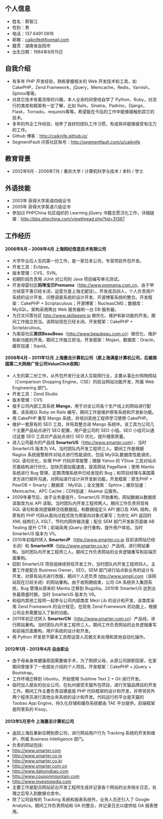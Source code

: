 ## 个人信息
* 姓名：蔡智江
* 性别：男
* 电话：137 6491 0918
* 邮箱：<caiknife@foxmail.com>
* 籍贯：湖南省岳阳市
* 出生日期：1984年8月15日


## 自我介绍
* 有多年 PHP 开发经验，熟练掌握相关的 Web 开发技术和工具，如 CakePHP，Zend Framework，jQuery，Memcache，Redis，Varnish，Sphinx等等。
* 对其它技术有着浓厚的兴趣，本人业余时间曾经自学了 Python、Ruby，对流行的类库和框架有一定了解，比如 Rails，Sinatra，Padrino，Django，Flask，Tornado，requests等等。希望能在今后的工作中能够接触到其它的技术。
* 多年的外企工作经验，培养了良好的团队工作习惯，有成熟并能够接受有压力的工作。
* Github 博客：<http://caiknife.github.io/>
* SegmentFault 问答社区账号：<http://segmentfault.com/u/caiknife>


## 教育背景
* 2002年9月 - 2006年7月 / 重庆大学 / 计算机科学与技术 / 本科 / 学士


## 外语技能
* 2003年 获得大学英语四级证书
* 2005年 获得大学英语六级证书
* 参加过 PHPChina 社区组织的 Learning jQuery 书籍志愿汉化工作，详细链接：<http://bbs.phpchina.com/viewthread.php?tid=31367>


## 工作经历

#### 2006年8月 – 2008年4月    上海网纪信息技术有限公司
* 大学毕业后人生的第一份工作，是一家日本公司，专营项目外包开发。
* 开发工具：Eclipse。
* 版本管理：CVS、SVN。
* 初期阶段负责用 JUnit 对公司的 Java 项目编写单元测试。
* 开发母婴社区**妈咪宝贝Premama**（<http://www.premama.com.cn>，由于甲方经营不善已经关闭，运营方是上海尤妮佳）。开发成员四人，个人负责用户系统的设计开发、问卷调查系统的设计开发、开源博客系统的整合。开发框架：CakePHP + Scriptaculous；开源博客：NucleasCMS；数据库：MySQL。架构采用两台 Web 服务器和一台 DB 服务器。
* 为日文问答社区 <http://www.skillagent.jp> 做优化、维护和新功能的开发。期间工作独立担当。该网站现在已经关闭。开发框架：CakePHP + Scriptaculous。
* 为美容社区**美优BeauBeau**（<http://www.beaubeau.com.cn>）做优化、维护和新功能的开发。期间工作独立担当。开发框架：Mojavi，数据库：Oracle，缓存加速：Squid。

#### 2008年4月 – 2011年12月    上海惠击计算机公司（原上海满星计算机公司，后被美国第二大网络广告公司ValueClick收购）
* 人生的第二份工作，从外包开发行业进入互联网行业，主要从事比价购物网站（Comparison Shopping Engine，CSE）的前台网站功能开发，所属 Web Engineering 部门。
* 开发工具：Zend Studio
* 版本管理：CVS
* 接手公司内部工具系统 **Mango**，用于对全公司各个生产线上的网站进行配置。该系统以 Ruby on Rails 编写，期间工作是维护原有系统和开发新功能。
* 用 CakePHP 重写 Mango 系统，并培训其他工程师学习使用 CakePHP。
* 维护一套原有的 SEO 工具，并将其整合进 Mango 系统中。该工具为公司几个主要产品站点进行 SEO 配置，用户是公司的 SEO 小组。SEO 小组可以通过这套 SEO 工具对产品站点进行 SEO 优化，提升搜索质量。
* 进入公司最大的产品线 **SmarterUS**（<http://www.smarter.com>），当时 SmarterUS 版本为 V4。当时团队内开发工程师三人。期间工作是根据 Nagios 系统报警邮件对站点进行性能调优，包括 MySQL数据库性能调优，SQL 语句优化，处理 PHP 代码异常报警；根据 Yahoo 的 YSlow 工具对站点页面结构进行优化，加快页面加载速度，提高网站 PageRank；使用 Mantis 系统进行 Bug 管理，定期清理系统中已经发现的 Bug；和项目经理与美国需求方进行邮件沟通，对网站进行设计并开发新功能。开发框架：原生PHP + PearDB + Smarty；数据库：MySQL；全文搜索：Sphinx；缓存加速：Memcache，APC Cache；CDN加速：Akamai 云服务。
* 2009年春节后，由于业务量提升，SmarterUS 开始重构，网站数据从数据库读取改为从 API 读取。当时团队内开发工程师两人。期间工作负责将现有 SQL 语句和查询逻辑移交给数据组，和数据组定义 API 接口及 XML 结构，将原有的 PHP 代码从面向过程式改为用面向对象式重写；为优化 API 返回的 XML 结构引入 XSLT，节约内网传输流量；配合 SEM 部门开发新页面做 AB Testing 提升 CTR；前端采用 jQuery 进行重构，提升用户体验。当时 SmarterUS 版本为 V5。
* 2010年初临时转入 **SmarterJP**（<http://www.smarter.co.jp> 目前该网站已经关闭）和 **SmarterKR**（<http://www.smarter.co.kr>）产品线，进行网站重构。当时团队内开发工程师三人。期间工作负责网站的业务逻辑重写和前端页面重构。
* 回到 SmarterUS 项目组继续担任开发工作，当时团队内开发工程师四人。主要工作是配合 Business Owner，SEO，SEM 部门进行站点新业务的设计与开发，对原有站点进行改版，期间个人还负责 <http://www.simpli.com>（该网站现在已经关闭）的网站重构。由于收购期结束，公司 OA 系统并入集团系统，Bug 管理从原来的 Mantis 迁移到 Bugzilla。2010年 SmarterUS 达到业务最鼎盛时期，当时 SmarterUS 版本为 V6。
* 和组内其他工程师一起参与公司内部类库 Mezi Lib 的设计和开发，该类库采用 Zend Framework 的设计规范，在现有 Zend Framework 的功能上，根据公司业务需要加入了新的功能。
* 2011年初正式转入 **SmarterCN**（<http://www.smarter.com.cn>）产品线，进行网站重构。当时团队内开发工程师三人。期间工作负责网站的业务逻辑重写和前端页面重构，用户系统的设计和开发。
* 用 Python 开发若干脚本工具帮运营人员做文本处理和其他自动化操作。

#### 2012年1月 - 2013年4月    自由职业
* 由于母亲身体健康原因需要做手术，为了照顾父母，从原公司辞职回家，在家期间曾接手了一些朋友介绍的个人项目。开发框架：CakePHP + jQuery + Bootstrap。
* 工作环境迁移到 Ubuntu，开始使用 Sublime Text 2 + Git 进行开发。
* 临时加入朋友的创业公司，在杭州接受天猫外包项目，进行天猫品牌店的开发工作。期间工作主要负责自建底层 PHP 代码框架的设计和开发，并带领另外两个程序员进行其他业务系统的设计和开发。代码运行的平台是天猫的 Taobao App Engine，持久化存储和缓存系统都由 TAE 平台提供，前端框架是阿里系的 Kissy。

#### 2013年5月至今    上海惠击计算机公司
* 返回上海后重新应聘到原公司，进行网站用户行为 Tracking 系统的开发和维护，所属 Business Intelligence 部门。
* 负责的网站包括:
* <http://www.smarter.com>
* <http://www.smarter.co.jp>
* <http://www.smarter.co.kr>
* <http://www.smarter.com.cn>
* <http://www.dahongbao.com>
* <http://www.couponmountain.com>
* <http://www.investopedia.com>
* 主要工作是配合网站前台开发工程师生成并记录各个网站的业务相关日志，处理之后导入到数据仓库中。
* 除了公司自有的 Tracking 系统和报表系统外，业务人员还引入了 Google Analytics。期间工作负责网站和 GA 的整合，并记录日志以提供给 GA 报表使用。

